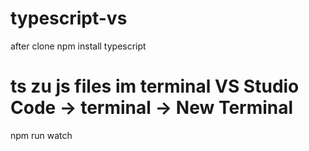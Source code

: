 # typescript-vs

after clone 
npm install typescript

# ts zu js files im terminal VS Studio Code -> terminal -> New Terminal
npm run watch